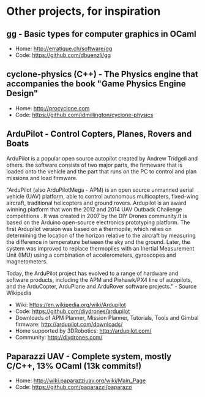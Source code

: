 # Other projects, for inspiration
## gg - Basic types for computer graphics in OCaml
* Home: http://erratique.ch/software/gg
* Code: https://github.com/dbuenzli/gg

## cyclone-physics (C++) - The Physics engine that accompanies the book "Game Physics Engine Design"
* Home: http://procyclone.com
* Code: https://github.com/idmillington/cyclone-physics

## ArduPilot - Control Copters, Planes, Rovers and Boats
ArduPilot is a popular open source autopilot created by Andrew Tridgell and others. the software consists of two major parts, the firmeware that is loaded onto the vehicle and the part that runs on the PC to control and plan missions and load firmware.

"ArduPilot (also ArduPilotMega - APM) is an open source unmanned aerial vehicle (UAV) platform, able to control autonomous multicopters, fixed-wing aircraft, traditional helicopters and ground rovers. Ardupilot is an award winning platform that won the 2012 and 2014 UAV Outback Challenge competitions . It was created in 2007 by the DIY Drones community.It is based on the Arduino open-source electronics prototyping platform. The first Ardupilot version was based on a thermopile, which relies on determining the location of the horizon relative to the aircraft by measuring the difference in temperature between the sky and the ground. Later, the system was improved to replace thermopiles with an Inertial Measurement Unit (IMU) using a combination of accelerometers, gyroscopes and magnetometers.

Today, the ArduPilot project has evolved to a range of hardware and software products, including the APM and Pixhawk/PX4 line of autopilots, and the ArduCopter, ArduPlane and ArduRover software projects." - Source Wikipedia

* Wiki: https://en.wikipedia.org/wiki/Ardupilot
* Code: https://github.com/diydrones/ardupilot
* Downloads of APM Planner, Mission Planner, Tutorials, Tools and Gimbal firmware: http://ardupilot.com/downloads/
* Home supported by 3DRobotics: http://ardupilot.com/
* Community: http://diydrones.com/

## Paparazzi UAV - Complete system, mostly C/C++, 13% OCaml (13k commits!)
* Home: http://wiki.paparazziuav.org/wiki/Main_Page
* Code: https://github.com/paparazzi/paparazzi

